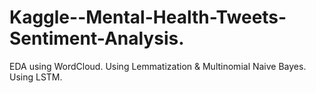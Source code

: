 # Kaggle--Mental-Health-Tweets-Sentiment-Analysis.
EDA using WordCloud.
Using Lemmatization & Multinomial Naive Bayes.
Using LSTM.
